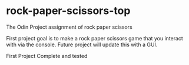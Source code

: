 # rock-paper-scissors-top

The Odin Project assignment of rock paper scissors

First project goal is to make a rock paper scissors game that you interact with via the console. Future
project will update this with a GUI.

First Project Complete and tested
